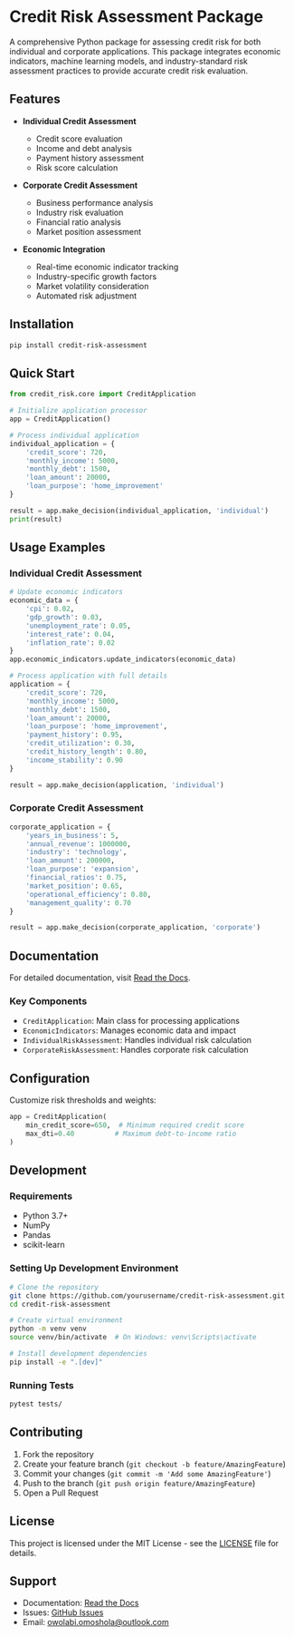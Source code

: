 # Credit Risk Assessment Package

A comprehensive Python package for assessing credit risk for both individual and corporate applications. This package integrates economic indicators, machine learning models, and industry-standard risk assessment practices to provide accurate credit risk evaluation.

## Features

- **Individual Credit Assessment**
  - Credit score evaluation
  - Income and debt analysis
  - Payment history assessment
  - Risk score calculation

- **Corporate Credit Assessment**
  - Business performance analysis
  - Industry risk evaluation
  - Financial ratio analysis
  - Market position assessment

- **Economic Integration**
  - Real-time economic indicator tracking
  - Industry-specific growth factors
  - Market volatility consideration
  - Automated risk adjustment

## Installation

```bash
pip install credit-risk-assessment
```

## Quick Start

```python
from credit_risk.core import CreditApplication

# Initialize application processor
app = CreditApplication()

# Process individual application
individual_application = {
    'credit_score': 720,
    'monthly_income': 5000,
    'monthly_debt': 1500,
    'loan_amount': 20000,
    'loan_purpose': 'home_improvement'
}

result = app.make_decision(individual_application, 'individual')
print(result)
```

## Usage Examples

### Individual Credit Assessment

```python
# Update economic indicators
economic_data = {
    'cpi': 0.02,
    'gdp_growth': 0.03,
    'unemployment_rate': 0.05,
    'interest_rate': 0.04,
    'inflation_rate': 0.02
}
app.economic_indicators.update_indicators(economic_data)

# Process application with full details
application = {
    'credit_score': 720,
    'monthly_income': 5000,
    'monthly_debt': 1500,
    'loan_amount': 20000,
    'loan_purpose': 'home_improvement',
    'payment_history': 0.95,
    'credit_utilization': 0.30,
    'credit_history_length': 0.80,
    'income_stability': 0.90
}

result = app.make_decision(application, 'individual')
```

### Corporate Credit Assessment

```python
corporate_application = {
    'years_in_business': 5,
    'annual_revenue': 1000000,
    'industry': 'technology',
    'loan_amount': 200000,
    'loan_purpose': 'expansion',
    'financial_ratios': 0.75,
    'market_position': 0.65,
    'operational_efficiency': 0.80,
    'management_quality': 0.70
}

result = app.make_decision(corporate_application, 'corporate')
```

## Documentation

For detailed documentation, visit [Read the Docs](https://credit-risk-assessment.readthedocs.io/).

### Key Components

- `CreditApplication`: Main class for processing applications
- `EconomicIndicators`: Manages economic data and impact
- `IndividualRiskAssessment`: Handles individual risk calculation
- `CorporateRiskAssessment`: Handles corporate risk calculation

## Configuration

Customize risk thresholds and weights:

```python
app = CreditApplication(
    min_credit_score=650,  # Minimum required credit score
    max_dti=0.40          # Maximum debt-to-income ratio
)
```

## Development

### Requirements

- Python 3.7+
- NumPy
- Pandas
- scikit-learn

### Setting Up Development Environment

```bash
# Clone the repository
git clone https://github.com/yourusername/credit-risk-assessment.git
cd credit-risk-assessment

# Create virtual environment
python -m venv venv
source venv/bin/activate  # On Windows: venv\Scripts\activate

# Install development dependencies
pip install -e ".[dev]"
```

### Running Tests

```bash
pytest tests/
```

## Contributing

1. Fork the repository
2. Create your feature branch (`git checkout -b feature/AmazingFeature`)
3. Commit your changes (`git commit -m 'Add some AmazingFeature'`)
4. Push to the branch (`git push origin feature/AmazingFeature`)
5. Open a Pull Request

## License

This project is licensed under the MIT License - see the [LICENSE](LICENSE) file for details.

## Support

- Documentation: [Read the Docs](https://credit-risk-assessment.readthedocs.io/)
- Issues: [GitHub Issues](https://github.com/yourusername/credit-risk-assessment/issues)
- Email: owolabi.omoshola@outlook.com